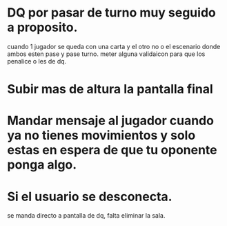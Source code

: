 # DQ por pasar de turno muy seguido a proposito.
cuando 1 jugador se queda con una carta y el otro no
o el escenario donde ambos esten pase y pase turno.
meter alguna validaicon para que los penalice o les de dq.

# Subir mas de altura la pantalla final
# Mandar mensaje al jugador cuando ya no tienes movimientos y solo estas en espera de que tu oponente ponga algo.

# Si el usuario se desconecta.
se manda directo a pantalla de dq, falta eliminar la sala.